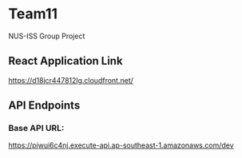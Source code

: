 # Team11

NUS-ISS Group Project

## React Application Link

https://d18jcr447812lg.cloudfront.net/

## API Endpoints

### Base API URL:

https://pjwui6c4nj.execute-api.ap-southeast-1.amazonaws.com/dev
